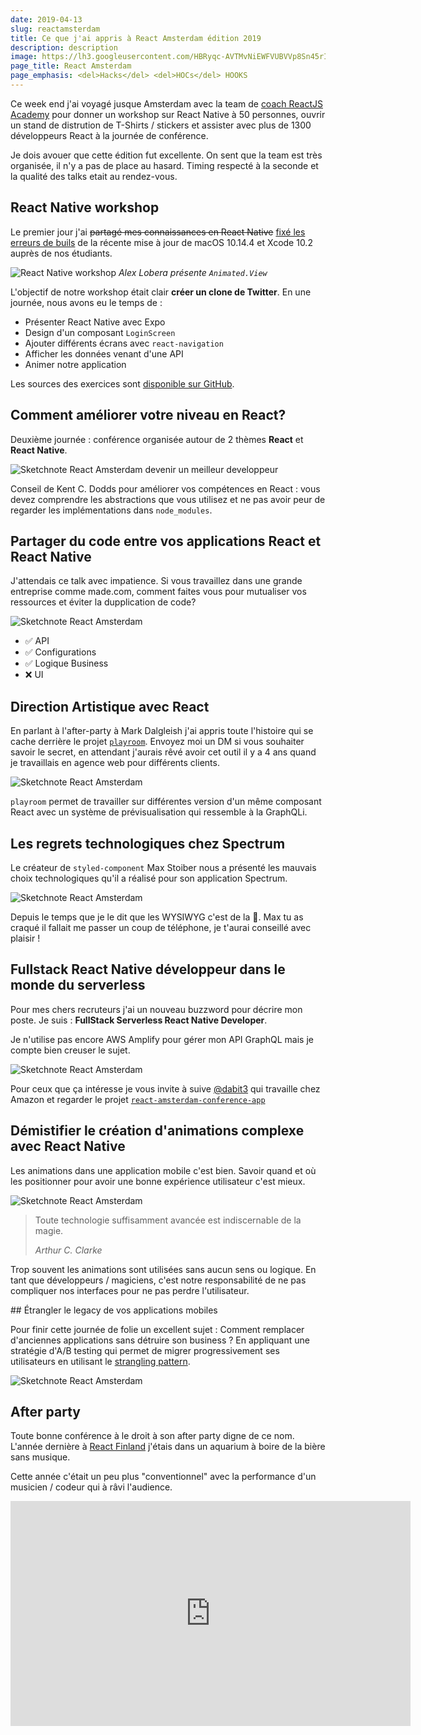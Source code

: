 ```yaml
---
date: 2019-04-13
slug: reactamsterdam
title: Ce que j'ai appris à React Amsterdam édition 2019
description: description
image: https://lh3.googleusercontent.com/HBRyqc-AVTMvNiEWFVUBVVp8Sn45rIyFgv9gCZrGObWn_BGTRNnc91Zw3-r8rZScWLmzuKwk-QEhWFzT8wTP7fElCuXp1gE8F6QT0vsjRvVYhlwP8tVsNlZeFxwPWKfQ0gJ2QXqrMyycueUSApIYpuKzNAG99iZFSlXHLS06smqN9TkEp7l1XTZK3m7iDWj4WV-wC4VORxzVkknqU78RQFjyKw3--wAqBcHyC7XHSEw__Lzaxa7txWPL7N0QHGvKiXs2SghiPjSEIzl7EikoBdDHZB0ljH3u2efoHDt2KDlVkJ_k_4lE_IVJzCwXG7arLRwNafULnaqv46-7TuAvypIPpZXQPxZ7wVo0fouRZ2DWOBOx1qnFIOX26fOydRyDmp_dqiuZrprtFlSxwvy_qBGPc3B2k4tE6RvPRXMQ14loi_zGZLBQMkTvTVzmhp8iFszm21u8lzD7paV4sit0ig9XJFk9kkA2uHGwCdMbib19PpINt4zOtFMSv1q5v5PvM26uJI7JQwiQzxgwc_VHYwzd-Usz7EVqlFpIUVBFAWXO482G9KdBENgxX9-RNF2G-ra1WvB3-SMJ5sXKLln2Z2KJ38ijxj6Y7fjRaYyHyqtj4ilnWMrVgaaGGFrtj91GG2y_EvbNvgwm_zplCootXBv9woCEQByB=w1024-h512-no
page_title: React Amsterdam
page_emphasis: <del>Hacks</del> <del>HOCs</del> HOOKS
---
```


Ce week end j'ai voyagé jusque Amsterdam avec la team de [coach ReactJS Academy](https://reactjs.academy/about-us/) pour donner un workshop sur React Native à 50 personnes, ouvrir un stand de distrution de T-Shirts / stickers et assister avec plus de 1300 développeurs React à la journée de conférence.

Je dois avouer que cette édition fut excellente. On sent que la team est très organisée, il n'y a pas de place au hasard. Timing respecté à la seconde et la qualité des talks etait au rendez-vous.

## React Native workshop

Le premier jour j'ai <del>partagé mes connaissances en React Native</del> [fixé les erreurs de buils](https://twitter.com/flexbox_/status/1115738108442611712) de la récente mise à jour de macOS 10.14.4 et Xcode 10.2 auprès de nos étudiants.

![React Native workshop](https://pbs.twimg.com/media/D34L2APW0AMJDxW.jpg)
_Alex Lobera présente `Animated.View`_

L'objectif de notre workshop était clair **créer un clone de Twitter**. En une journée, nous avons eu le temps de :

- Présenter React Native avec Expo
- Design d'un composant `LoginScreen`
- Ajouter différents écrans avec `react-navigation`
- Afficher les données venant d'une API
- Animer notre application

Les sources des exercices sont [disponible sur GitHub](https://github.com/reactjsacademy/react-native-training).

## Comment améliorer votre niveau en React?

Deuxième journée : conférence organisée autour de 2 thèmes **React** et **React Native**.

![Sketchnote React Amsterdam devenir un meilleur developpeur](https://live.staticflickr.com/7859/32649416207_33d1d56197_b.jpg)

Conseil de Kent C. Dodds pour améliorer vos compétences en React : vous devez comprendre les abstractions que vous utilisez et ne pas avoir peur de regarder les implémentations dans `node_modules`.

## Partager du code entre vos applications React et React Native

J'attendais ce talk avec impatience. Si vous travaillez dans une grande entreprise comme made.com, comment faites vous pour mutualiser vos ressources et éviter la dupplication de code?

![Sketchnote React Amsterdam](https://live.staticflickr.com/7856/47538904452_fac47c1080_b.jpg)

- ✅ API
- ✅ Configurations
- ✅ Logique Business
- ❌ UI

## Direction Artistique avec React

En parlant à l'after-party à Mark Dalgleish j'ai appris toute l'histoire qui se cache derrière le projet [`playroom`](https://github.com/seek-oss/playroom). Envoyez moi un DM si vous souhaiter savoir le secret, en attendant j'aurais rêvé avoir cet outil il y a 4 ans quand je travaillais en agence web pour différents clients.

![Sketchnote React Amsterdam](https://live.staticflickr.com/7878/32649416687_56067324e6_b.jpg)

`playroom` permet de travailler sur différentes version d'un même composant React avec un système de prévisualisation qui ressemble à la GraphQLi.

## Les regrets technologiques chez Spectrum

Le créateur de `styled-component` Max Stoiber nous a présenté les mauvais choix technologiques qu'il a réalisé pour son application Spectrum.

![Sketchnote React Amsterdam](https://live.staticflickr.com/7851/46868428134_7fdf6bb55b_b.jpg)

Depuis le temps que je le dit que les WYSIWYG c'est de la 💩. Max tu as craqué il fallait me passer un coup de téléphone, je t'aurai conseillé avec plaisir !

## Fullstack React Native développeur dans le monde du serverless

Pour mes chers recruteurs j'ai un nouveau buzzword pour décrire mon poste. Je suis : **FullStack Serverless React Native Developer**.

Je n'utilise pas encore AWS Amplify pour gérer mon API GraphQL mais je compte bien creuser le sujet.

![Sketchnote React Amsterdam](https://live.staticflickr.com/7881/46677561525_4b05f82a4f_b.jpg)

Pour ceux que ça intéresse je vous invite à suive [@dabit3](https://twitter.com/dabit3) qui travaille chez Amazon et regarder le projet [`react-amsterdam-conference-app`](https://github.com/dabit3/react-amsterdam-conference-app)

## Démistifier le création d'animations complexe avec React Native

Les animations dans une application mobile c'est bien. Savoir quand et où les positionner pour avoir une bonne expérience utilisateur c'est mieux.

![Sketchnote React Amsterdam](https://live.staticflickr.com/7912/46678255785_b7b32dd661_b.jpg)

> Toute technologie suffisamment avancée est indiscernable de la magie.
>
> <cite>Arthur C. Clarke</cite>

Trop souvent les animations sont utilisées sans aucun sens ou logique. En tant que développeurs / magiciens, c'est notre responsabilité de ne pas compliquer nos interfaces pour ne pas perdre l'utilisateur.

## Étrangler le legacy de vos applications mobiles

Pour finir cette journée de folie un excellent sujet : Comment remplacer d'anciennes applications sans détruire son business ? En appliquant une stratégie d'A/B testing qui permet de migrer progressivement ses utilisateurs en utilisant le [strangling pattern](https://docs.microsoft.com/en-us/azure/architecture/patterns/strangler).

![Sketchnote React Amsterdam](https://live.staticflickr.com/7917/47593776861_91571263c5_b.jpg)

## After party

Toute bonne conférence à le droit à son after party digne de ce nom. L'année dernière à [React Finland](/blog/react-finland.html) j'étais dans un aquarium à boire de la bière sans musique.

Cette année c'était un peu plus "conventionnel" avec la performance d'un musicien / codeur qui à râvi l'audience.

<iframe src="https://player.vimeo.com/video/309869256" width="640" height="360" frameborder="0" allow="autoplay; fullscreen" allowfullscreen></iframe>

